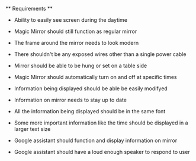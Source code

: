 ** Requirements **

* Ability to easily see screen during the daytime

* Magic Mirror should still function as regular mirror

* The frame around the mirror needs to look modern

* There shouldn't be any exposed wires other than a single power cable

* Mirror should be able to be hung or set on a table side

* Magic Mirror should automatically turn on and off at specific times

* Information being displayed should be able be easily modifyed

* Information on mirror needs to stay up to date

* All the information being displayed should be in the same font

* Some more important information like the time should be displayed in a larger text size

* Google assistant should function and display information on mirror

* Google assistant should have a loud enough speaker to respond to user
